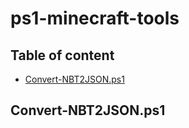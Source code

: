 # ps1-minecraft-tools
## Table of content
- [Convert-NBT2JSON.ps1](#Convert-NBT2JSON.ps1)

## Convert-NBT2JSON.ps1

